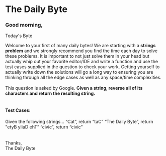 # The Daily Byte

### Good morning,

Today's Byte

Welcome to your first of many daily bytes! We are starting with a **strings problem** and we strongly recommend you find the time each day to solve these problems. It is important to not just solve them in your head but actually whip out your favorite editor/IDE and write a function and use the test cases supplied in the question to check your work. Getting yourself to actually write down the solutions will go a long way to ensuring you are thinking through all the edge cases as well as any space/time complexities.
<br><br>
This question is asked by Google. **Given a string, reverse all of its characters and return the resulting string.**
<br>
<br>
#### Test Cases:
Given the following strings...
“Cat”, return “taC”
“The Daily Byte”, return "etyB yliaD ehT”
“civic”, return “civic”
<br>
<br>
<br>
Thanks,<br>
The Daily Byte
